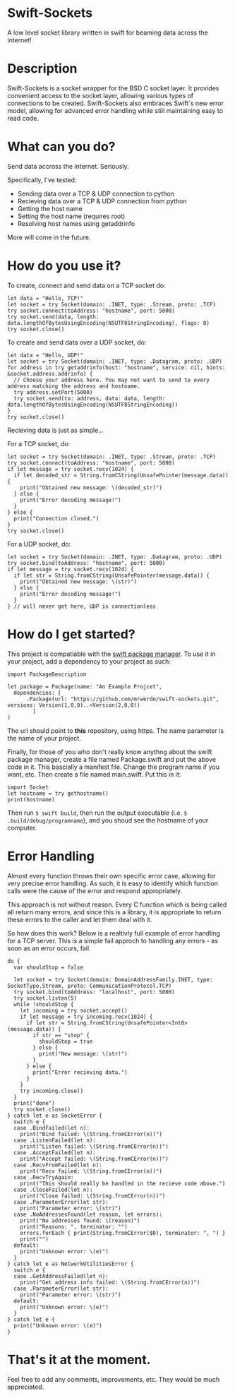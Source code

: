 # Swift-Sockets
A low level socket library written in swift for beaming data across the internet!

# Description
Swift-Sockets is a socket wrapper for the BSD C socket layer. It provides convenient access to the socket layer, allowing various types of connections to be created. Swift-Sockets also embraces Swift`s new error model, allowing for advanced error handling while still maintaining easy to read code.

# What can you do?

Send data accross the internet. Seriously.

Specifically, I've tested:
- Sending data over a TCP & UDP connection to python
- Recieving data over a TCP & UDP connection from python
- Getting the host name
- Setting the host name (requires root)
- Resolving host names using getaddrinfo

More will come in the future.

# How do you use it?

To create, connect and send data on a TCP socket do:
```
let data = "Hello, TCP!"
let socket = try Socket(domain: .INET, type: .Stream, proto: .TCP)
try socket.connect(toAddress: "hostname", port: 5000)
try socket.send(data, length: data.lengthOfBytesUsingEncoding(NSUTF8StringEncoding), flags: 0)
try socket.close()
```

To create and send data over a UDP socket, do:
```
let data = "Hello, UDP!"
let socket = try Socket(domain: .INET, type: .Datagram, proto: .UDP)
for address in try getaddrinfo(host: "hostname", service: nil, hints: &socket.address.addrinfo) {
  // Choose your address here. You may not want to send to every address matching the address and hostname.
  try address.setPort(5000)
  try socket.send(to: address, data: data, length: data.lengthOfBytesUsingEncoding(NSUTF8StringEncoding))
}
try socket.close()
```

Recieving data is just as simple...

For a TCP socket, do:
```
let socket = try Socket(domain: .INET, type: .Stream, proto: .TCP)
try socket.connect(toAddress: "hostname", port: 5000)
if let message = try socket.recv(1024) {
  if let decoded_str = String.fromCString(UnsafePointer(message.data)) {
    print("Obtained new message: \(decoded_str)")
  } else {
    print("Error decoding message!")
  }
} else {
  print("Connection closed.")
}
try socket.close()
```

For a UDP socket, do:
```
let socket = try Socket(domain: .INET, type: .Datagram, proto: .UDP)
try socket.bind(toAddress: "hostname", port: 5000)
if let message = try socket.recv(1024) {
  if let str = String.fromCString(UnsafePointer(message.data)) {
    print("Obtained new message: \(str)")
  } else {
    print("Error decoding message!")
  }
} // will never get here, UDP is connectionless
```

# How do I get started?

This project is compatiable with the [swift package manager](https://swift.org/package-manager/). To use it in your project,
add a dependency to your project as such:

```
import PackageDescription

let package = Package(name: "An Example Projcet", 
  dependencies: [
	  .Package(url: "https://github.com/mrwerdo/swift-sockets.git", versions: Version(1,0,0)..<Version(2,0,0))
		]
)	
```
The url should point to **this** repository, using https. The name parameter is the name of your project. 

Finally, for those of you who don't really know anythng about the swift package manager, create a file named Package.swift and put the above code in it. This bascially a manifest file. Change the program name if you want, etc. Then create a file named main.swift. Put this in it:
```
import Socket
let hostname = try gethostname()
print(hostname)
```
Then run `$ swift build`, then run the output executable (i.e. `$ .build/debug/programname`), and you shoud see the hostname of your computer.

# Error Handling

Almost every function throws their own specific error case, allowing for very precise error handling. As such, it is easy to identify which function calls were the cause of the error and respond appropriately.

This approach is not without reason. Every C function which is being called all return many errors, and since this is a library, it is appropriate to return these errors to the caller and let them deal with it.

So how does this work? Below is a realtivly full example of error handling for a TCP server. This is a simple fail approch to handling any errors - as soon as an error occurs, fail.
```
do {
  var shouldStop = false
    
  let socket = try Socket(domain: DomainAddressFamily.INET, type: SocketType.Stream, proto: CommunicationProtocol.TCP)
  try socket.bind(toAddress: "localhost", port: 5000)
  try socket.listen(5)
  while !shouldStop {
    let incoming = try socket.accept()
    if let message = try incoming.recv(1024) {
      if let str = String.fromCString(UnsafePointer<Int8>(message.data)) {
        if str == "stop" {
          shouldStop = true
        } else {
          print("New message: \(str)")
        }
      } else {
        print("Error recieving data.")
      }
    }
    try incoming.close()
  }
  print("done")
  try socket.close()
} catch let e as SocketError {
  switch e {
  case .BindFailed(let n):
    print("Bind failed: \(String.fromCError(n))")
  case .ListenFailed(let n):
    print("Listen failed: \(String.fromCError(n))")
  case .AcceptFailed(let n):
    print("Accept failed: \(String.fromCError(n))")
  case .RecvFromFailed(let n):
    print("Recv failed: \(String.fromCError(n))")
  case .RecvTryAgain:
    print("This should really be handled in the recieve code above.")
  case .CloseFailed(let n):
    print("Close failed: \(String.fromCError(n))")
  case .ParameterError(let str):
    print("Parameter error: \(str)")
  case .NoAddressesFound(let reason, let errors):
    print("No addresses found: \(reason)")
    print("Reasons: ", terminator: "")
    errors.forEach { print(String.fromCError($0), terminator: ", ") }
    print("")
  default:
    print("Unknown error: \(e)")
  }
} catch let e as NetworkUtilitiesError {
  switch e {
  case .GetAddressFailed(let n):
    print("Get address info failed: \(String.fromCError(n))")
  case .ParameterError(let str):
    print("Parameter error: \(str)")
  default:
    print("Unknown error: \(e)")
  }
} catch let e {
  print("Unknown error: \(e)")
}
```

# That's it at the moment.
Feel free to add any comments, improvements, etc. They would be much appreciated.
